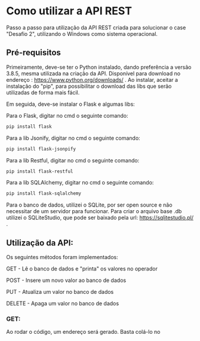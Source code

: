 # Como utilizar a API REST

Passo a passo para utilização da API REST criada para solucionar o case "Desafio 2", utilizando o Windows como sistema operacional.


## Pré-requisitos

Primeiramente, deve-se ter o Python instalado, dando preferência a versão 3.8.5, mesma utilizada na criação da API.
Disponível para download no endereço : https://www.python.org/downloads/ . Ao instalar, aceitar a instalação do "pip", para possibilitar o download
das libs que serão utilizadas de forma mais fácil.

Em seguida, deve-se instalar o Flask e algumas libs:

Para o Flask, digitar no cmd o seguinte comando:
```sh
pip install flask
```

Para a lib Jsonify, digitar no cmd o seguinte comando:
```sh
pip install flask-jsonpify
```

Para a lib Restful, digitar no cmd o seguinte comando:
```sh
pip install flask-restful
```

Para a lib SQLAlchemy, digitar no cmd o seguinte comando:
```sh
pip install flask-sqlalchemy
```


Para o banco de dados, utilizei o SQLite, por ser open source e não necessitar de um servidor para funcionar. Para criar o arquivo base .db utilizei o SQLiteStudio,
que pode ser baixado pela url: https://sqlitestudio.pl/ .


## Utilização da API:

Os seguintes métodos foram implementados:


GET - Lê o banco de dados e "printa" os valores no operador

POST - Insere um novo valor ao banco de dados

PUT - Atualiza um valor no banco de dados

DELETE - Apaga um valor no banco de dados

### GET:

Ao rodar o código, um endereço será gerado. Basta colá-lo no 


